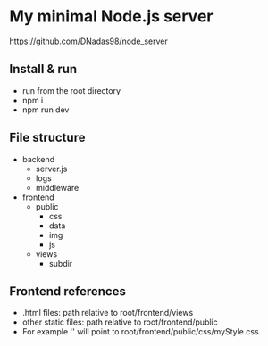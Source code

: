# My minimal Node.js server

https://github.com/DNadas98/node_server

## Install & run

- run from the root directory
- npm i
- npm run dev

## File structure

- backend
  - server.js
  - logs
  - middleware
- frontend
  - public
    - css
    - data
    - img
    - js
  - views
    - subdir

## Frontend references

- .html files: path relative to root/frontend/views
- other static files: path relative to root/frontend/public
- For example '<link rel="stylesheet" href="/css/myStyle.css">' will point to root/frontend/public/css/myStyle.css